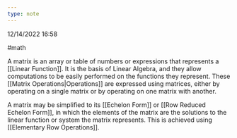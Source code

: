 ```yaml
---
type: note
---
```

12/14/2022 16:58

  #math 

A matrix is an array or table of numbers or expressions that represents a [[Linear Function]]. It is the basis of Linear Algebra, and they allow computations to be easily performed on the functions they represent. These [[Matrix Operations|Operations]] are expressed using matrices, either by operating on a single matrix or by operating on one matrix with another. 

A matrix may be simplified to its [[Echelon Form]] or [[Row Reduced Echelon Form]], in which the elements of the matrix are the solutions to the linear function or system the matrix represents. This is achieved using [[Elementary Row Operations]]. 